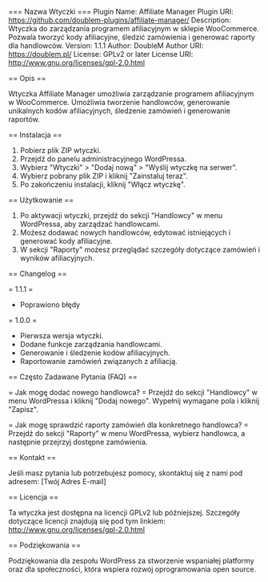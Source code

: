 === Nazwa Wtyczki ===
Plugin Name: Affiliate Manager
Plugin URI: https://github.com/doublem-plugins/affiliate-manager/
Description: Wtyczka do zarządzania programem afiliacyjnym w sklepie WooCommerce. Pozwala tworzyć kody afiliacyjne, śledzić zamówienia i generować raporty dla handlowców.
Version: 1.1.1
Author: DoubleM
Author URI: https://doublem.pl/
License: GPLv2 or later
License URI: http://www.gnu.org/licenses/gpl-2.0.html

== Opis ==

Wtyczka Affiliate Manager umożliwia zarządzanie programem afiliacyjnym w WooCommerce. Umożliwia tworzenie handlowców, generowanie unikalnych kodów afiliacyjnych, śledzenie zamówień i generowanie raportów.

== Instalacja ==

1. Pobierz plik ZIP wtyczki.
2. Przejdź do panelu administracyjnego WordPressa.
3. Wybierz "Wtyczki" > "Dodaj nową" > "Wyślij wtyczkę na serwer".
4. Wybierz pobrany plik ZIP i kliknij "Zainstaluj teraz".
5. Po zakończeniu instalacji, kliknij "Włącz wtyczkę".

== Użytkowanie ==

1. Po aktywacji wtyczki, przejdź do sekcji "Handlowcy" w menu WordPressa, aby zarządzać handlowcami.
2. Możesz dodawać nowych handlowców, edytować istniejących i generować kody afiliacyjne.
3. W sekcji "Raporty" możesz przeglądać szczegóły dotyczące zamówień i wyników afiliacyjnych.

== Changelog ==

= 1.1.1 =
* Poprawiono błędy

= 1.0.0 =
* Pierwsza wersja wtyczki.
* Dodane funkcje zarządzania handlowcami.
* Generowanie i śledzenie kodów afiliacyjnych.
* Raportowanie zamówień związanych z afiliacją.

== Często Zadawane Pytania (FAQ) ==

= Jak mogę dodać nowego handlowca? =
Przejdź do sekcji "Handlowcy" w menu WordPressa i kliknij "Dodaj nowego". Wypełnij wymagane pola i kliknij "Zapisz".

= Jak mogę sprawdzić raporty zamówień dla konkretnego handlowca? =
Przejdź do sekcji "Raporty" w menu WordPressa, wybierz handlowca, a następnie przejrzyj dostępne zamówienia.

== Kontakt ==

Jeśli masz pytania lub potrzebujesz pomocy, skontaktuj się z nami pod adresem: [Twój Adres E-mail]

== Licencja ==

Ta wtyczka jest dostępna na licencji GPLv2 lub późniejszej. Szczegóły dotyczące licencji znajdują się pod tym linkiem: http://www.gnu.org/licenses/gpl-2.0.html

== Podziękowania ==

Podziękowania dla zespołu WordPress za stworzenie wspaniałej platformy oraz dla społeczności, która wspiera rozwój oprogramowania open source.
